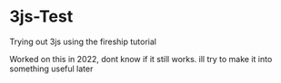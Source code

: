 # 3js-Test
Trying out 3js using the fireship tutorial

Worked on this in 2022, dont know if it still works. ill try to make it into something useful later
